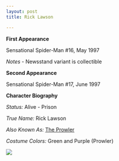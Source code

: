 ```yaml
---
layout: post
title: Rick Lawson

---
```


**First Appearance**

Sensational Spider-Man #16, May 1997

*Notes* - Newsstand variant is collectible

**Second Appearance**

Sensational Spider-Man #17, June 1997

**Character Biography**

*Status:* Alive - Prison

*True Name:* Rick Lawson

*Also Known As:*  <a href="http://comicfirsts.com/2016/01/01/the-prowler-first-appearance/">The Prowler</a>

*Costume Colors:*  Green and Purple (Prowler)

<img src="http://comicfirsts.com/images/marvel/the-sensational-spider-man-16.jpg">
